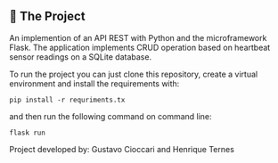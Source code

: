 ## :file_folder: The Project
An implemention of an API REST with Python and the microframework Flask. The application implements CRUD operation based on heartbeat sensor readings on a SQLite database.

To run the project you can just clone this repository, create a virtual environment and install the requirements with:
```
pip install -r requriments.tx
```
 and then run the following command on command line:
```
flask run
```

Project developed by: Gustavo Cioccari and Henrique Ternes
